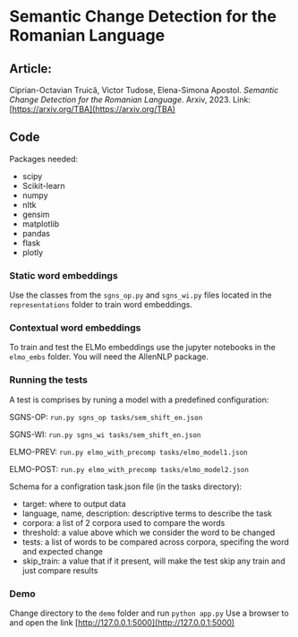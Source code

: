 # Semantic Change Detection for the Romanian Language

## Article:

Ciprian-Octavian Truică, Victor Tudose, Elena-Simona Apostol. *Semantic Change Detection for the Romanian Language*. Arxiv, 2023. Link: [https://arxiv.org/TBA](https://arxiv.org/TBA)

## Code 

Packages needed:
- scipy
- Scikit-learn
- numpy
- nltk
- gensim
- matplotlib
- pandas
- flask
- plotly


### Static word embeddings

Use the classes from the ``sgns_op.py`` and ``sgns_wi.py`` files located in the ``representations`` folder to train word embeddings.

### Contextual word embeddings

To train and test the ELMo embeddings use the jupyter notebooks in the ``elmo_embs`` folder.
You will need the AllenNLP package.

### Running the tests

A test is comprises by runing a model with a predefined configuration: 

SGNS-OP: ``run.py sgns_op tasks/sem_shift_en.json``

SGNS-WI: ``run.py sgns_wi tasks/sem_shift_en.json``

ELMO-PREV: ``run.py elmo_with_precomp tasks/elmo_model1.json``

ELMO-POST: ``run.py elmo_with_precomp tasks/elmo_model2.json``


Schema for a configration task.json file (in the tasks directory):
- target: where to output data
- language, name, description: descriptive terms to describe the task
- corpora: a list of 2 corpora used to compare the words
- threshold: a value above which we consider the word to be changed
- tests: a list of words to be compared across corpora, specifing the word and expected change
- skip_train: a value that if it present, will make the test skip any train and just compare results

### Demo

Change directory to the ``demo`` folder and run ``python app.py``
Use  a browser to and open the link [http://127.0.0.1:5000](http://127.0.0.1:5000)
